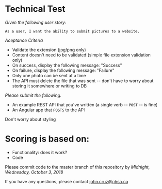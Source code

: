 # Technical Test

*Given the following user story:*
```
As a user, I want the ability to submit pictures to a website.
```

*Aceptance Criteria*
- Validate the extension (jpg/png only)
- Content doesn't need to be validated (simple file extension validation only)
- On success, display the following message: "Success"
- On failure, display the following message: "Failure"
- Only one photo can be sent at a time
- The API must delete the file that was sent -- don't have to worry about storing it somewhere or writing to DB

*Please submit the following:*
- An example REST API that you've written (a single verb -- `POST` -- is fine)
- An Angular app that `POSTS` to the API 

Don't worry about styling

# Scoring is based on:
- Functionality: does it work?
- Code

Please commit code to the master branch of this repository by *Midnight, Wednesday, October 3, 2018*

If you have any questions, please contact john.cruz@phsa.ca
